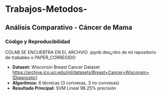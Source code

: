 # Trabajos-Metodos-
## Análisis Comparativo - Cáncer de Mama

### Código y Reproducibilidad
COLAB SE ENCUEBTRA EN EL ARCHVIO .ipynb des¿ntro de mi repositorio de trababko o PAPER_CORREGIDO
- **Dataset:** Wisconsin Breast Cancer Dataset
https://archive.ics.uci.edu/ml/datasets/Breast+Cancer+Wisconsin+(Diagnostic)
- **Algoritmos:** 6 técnicas (3 convexas, 3 no convexas)  
- **Resultado Principal:** SVM Lineal 98.25% precisión
